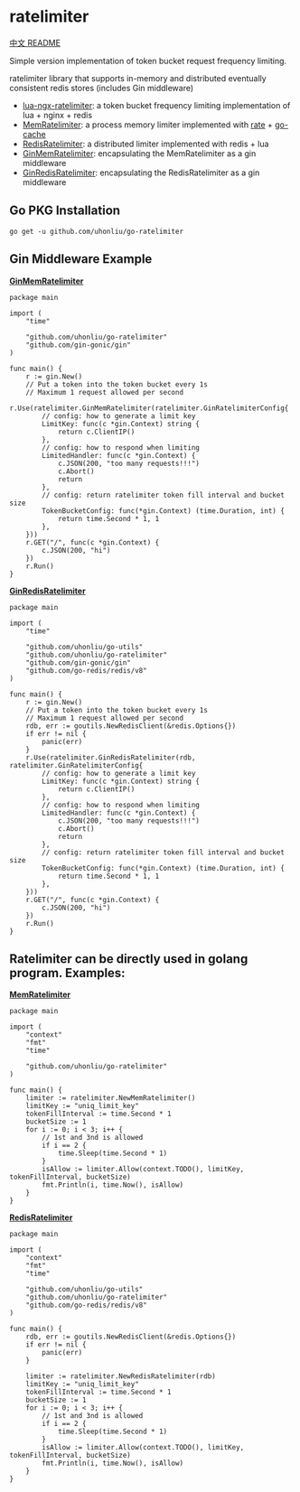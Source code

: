 # ratelimiter

[中文 README](./README_CN.md)

Simple version implementation of token bucket request frequency limiting.

ratelimiter library that supports in-memory and distributed eventually consistent redis stores (includes Gin middleware)

- [lua-ngx-ratelimiter](./lua-ngx-ratelimiter): a token bucket frequency limiting implementation of lua + nginx + redis
- [MemRatelimiter](./mem_ratelimiter.go): a process memory limiter implemented
  with [rate](https://github.com/golang/time/tree/master/rate) + [go-cache](https://github.com/patrickmn/go-cache)
- [RedisRatelimiter](./redis_ratelimiter.go): a distributed limiter implemented with redis + lua
- [GinMemRatelimiter](./gin_mem_ratelimiter.go): encapsulating the MemRatelimiter as a gin middleware
- [GinRedisRatelimiter](./gin_redis_ratelimiter.go): encapsulating the RedisRatelimiter as a gin middleware

## Go PKG Installation

```
go get -u github.com/uhonliu/go-ratelimiter
```

## Gin Middleware Example

**[GinMemRatelimiter](./example/gin_mem_ratelimiter.go)**

```
package main

import (
	"time"

	"github.com/uhonliu/go-ratelimiter"
	"github.com/gin-gonic/gin"
)

func main() {
	r := gin.New()
	// Put a token into the token bucket every 1s
	// Maximum 1 request allowed per second
	r.Use(ratelimiter.GinMemRatelimiter(ratelimiter.GinRatelimiterConfig{
		// config: how to generate a limit key
		LimitKey: func(c *gin.Context) string {
			return c.ClientIP()
		},
		// config: how to respond when limiting
		LimitedHandler: func(c *gin.Context) {
			c.JSON(200, "too many requests!!!")
			c.Abort()
			return
		},
		// config: return ratelimiter token fill interval and bucket size
		TokenBucketConfig: func(*gin.Context) (time.Duration, int) {
			return time.Second * 1, 1
		},
	}))
	r.GET("/", func(c *gin.Context) {
		c.JSON(200, "hi")
	})
	r.Run()
}
```

**[GinRedisRatelimiter](./example/gin_redis_ratelimiter.go)**

```
package main

import (
	"time"

	"github.com/uhonliu/go-utils"
	"github.com/uhonliu/go-ratelimiter"
	"github.com/gin-gonic/gin"
	"github.com/go-redis/redis/v8"
)

func main() {
	r := gin.New()
	// Put a token into the token bucket every 1s
	// Maximum 1 request allowed per second
	rdb, err := goutils.NewRedisClient(&redis.Options{})
	if err != nil {
		panic(err)
	}
	r.Use(ratelimiter.GinRedisRatelimiter(rdb, ratelimiter.GinRatelimiterConfig{
		// config: how to generate a limit key
		LimitKey: func(c *gin.Context) string {
			return c.ClientIP()
		},
		// config: how to respond when limiting
		LimitedHandler: func(c *gin.Context) {
			c.JSON(200, "too many requests!!!")
			c.Abort()
			return
		},
		// config: return ratelimiter token fill interval and bucket size
		TokenBucketConfig: func(*gin.Context) (time.Duration, int) {
			return time.Second * 1, 1
		},
	}))
	r.GET("/", func(c *gin.Context) {
		c.JSON(200, "hi")
	})
	r.Run()
}
```

## Ratelimiter can be directly used in golang program. Examples:

**[MemRatelimiter](./example/mem_ratelimiter.go)**

```
package main

import (
	"context"
	"fmt"
	"time"

	"github.com/uhonliu/go-ratelimiter"
)

func main() {
	limiter := ratelimiter.NewMemRatelimiter()
	limitKey := "uniq_limit_key"
	tokenFillInterval := time.Second * 1
	bucketSize := 1
	for i := 0; i < 3; i++ {
		// 1st and 3nd is allowed
		if i == 2 {
			time.Sleep(time.Second * 1)
		}
		isAllow := limiter.Allow(context.TODO(), limitKey, tokenFillInterval, bucketSize)
		fmt.Println(i, time.Now(), isAllow)
	}
}
```

**[RedisRatelimiter](./example/redis_ratelimiter.go)**

```
package main

import (
	"context"
	"fmt"
	"time"

	"github.com/uhonliu/go-utils"
	"github.com/uhonliu/go-ratelimiter"
	"github.com/go-redis/redis/v8"
)

func main() {
	rdb, err := goutils.NewRedisClient(&redis.Options{})
	if err != nil {
		panic(err)
	}

	limiter := ratelimiter.NewRedisRatelimiter(rdb)
	limitKey := "uniq_limit_key"
	tokenFillInterval := time.Second * 1
	bucketSize := 1
	for i := 0; i < 3; i++ {
		// 1st and 3nd is allowed
		if i == 2 {
			time.Sleep(time.Second * 1)
		}
		isAllow := limiter.Allow(context.TODO(), limitKey, tokenFillInterval, bucketSize)
		fmt.Println(i, time.Now(), isAllow)
	}
}
```
